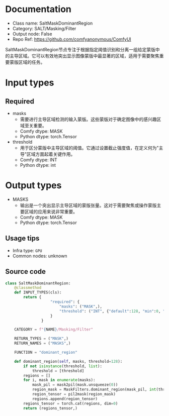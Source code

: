 
# Documentation
- Class name: SaltMaskDominantRegion
- Category: SALT/Masking/Filter
- Output node: False
- Repo Ref: https://github.com/comfyanonymous/ComfyUI

SaltMaskDominantRegion节点专注于根据指定阈值识别和分离一组给定蒙版中的主导区域。它可以有效地突出显示图像蒙版中最显著的区域，适用于需要聚焦重要蒙版区域的任务。

# Input types
## Required
- masks
    - 需要进行主导区域检测的输入蒙版。这些蒙版对于确定图像中的感兴趣区域至关重要。
    - Comfy dtype: MASK
    - Python dtype: torch.Tensor
- threshold
    - 用于区分蒙版中主导区域的阈值。它通过设置截止强度值，在定义何为"主导"区域方面起着关键作用。
    - Comfy dtype: INT
    - Python dtype: int

# Output types
- MASKS
    - 输出是一个突出显示主导区域的蒙版张量。这对于需要聚焦或操作蒙版主要区域的应用来说非常重要。
    - Comfy dtype: MASK
    - Python dtype: torch.Tensor


## Usage tips
- Infra type: `GPU`
- Common nodes: unknown


## Source code
```python
class SaltMaskDominantRegion:
    @classmethod
    def INPUT_TYPES(cls):
        return {
                    "required": {
                        "masks": ("MASK",),
                        "threshold": ("INT", {"default":128, "min":0, "max":255, "step":1}),
                    }
                }

    CATEGORY = f"{NAME}/Masking/Filter"

    RETURN_TYPES = ("MASK",)
    RETURN_NAMES = ("MASKS",)

    FUNCTION = "dominant_region"

    def dominant_region(self, masks, threshold=128):
        if not isinstance(threshold, list):
            threshold = [threshold]
        regions = []
        for i, mask in enumerate(masks):
            mask_pil = mask2pil(mask.unsqueeze(0))
            region_mask = MaskFilters.dominant_region(mask_pil, int(threshold[i if i < len(threshold) else -1]))
            region_tensor = pil2mask(region_mask)
            regions.append(region_tensor)
        regions_tensor = torch.cat(regions, dim=0)
        return (regions_tensor,)

```
